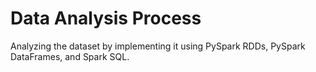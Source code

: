 # Data Analysis Process
Analyzing the dataset by implementing it using PySpark RDDs, PySpark DataFrames, and Spark SQL.
